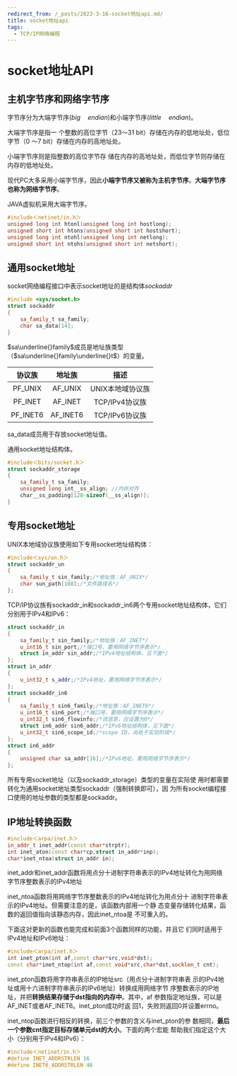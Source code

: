 ```yaml
---
redirect_from: /_posts/2023-3-16-socket地址api.md/
title: socket地址api
tags:
  - TCP/IP网络编程
---
```

# socket地址API

## 主机字节序和网络字节序

字节序分为大端字节序$(big \quad endian)$和小端字节序$(little \quad endian)$。

大端字节序是指一 个整数的高位字节（23～31 bit）存储在内存的低地址处，低位字节（0 ～7 bit）存储在内存的高地址处。

小端字节序则是指整数的高位字节存 储在内存的高地址处，而低位字节则存储在内存的低地址处。

现代PC大多采用小端字节序，因此**小端字节序又被称为主机字节序**。**大端字节序也称为网络字节序**。

JAVA虚拟机采用大端字节序。

```cpp
#include＜netinet/in.h＞ 
unsigned long int htonl(unsigned long int hostlong); 
unsigned short int htons(unsigned short int hostshort); 
unsigned long int ntohl(unsigned long int netlong); 
unsigned short int ntohs(unsigned short int netshort);
```

## 通用socket地址

socket网络编程接口中表示socket地址的是结构体$sockaddr$

```cpp
#include <sys/socket.h>
struct sockaddr
{
    sa_family_t sa_family;
    char sa_data[14];
}
```

$sa\underline{}family$成员是地址族类型（$sa\underline{}family\underline{}t$）的变量。

|  协议族  |  地址族  |       描述       |
| :------: | :------: | :--------------: |
| PF_UNIX  | AF_UNIX  | UNIX本地域协议族 |
| PF_INET  | AF_INET  |  TCP/IPv4协议族  |
| PF_INET6 | AF_INET6 |  TCP/IPv6协议族  |

sa_data成员用于存放socket地址值。

通用socket地址结构体。

```cpp
#include＜bits/socket.h＞ 
struct sockaddr_storage 
{ 
    sa_family_t sa_family; 
    unsigned long int__ss_align; //内存对齐
    char__ss_padding[128-sizeof(__ss_align)];
}
```

## 专用socket地址

UNIX本地域协议族使用如下专用socket地址结构体：

```cpp
#include＜sys/un.h＞ 
struct sockaddr_un 
{ 
    sa_family_t sin_family;/*地址族：AF_UNIX*/ 
    char sun_path[108];/*文件路径名*/ 
};
```

TCP/IP协议族有sockaddr_in和sockaddr_in6两个专用socket地址结构体，它们分别用于IPv4和IPv6：

```cpp
struct sockaddr_in 
{ 
    sa_family_t sin_family;/*地址族：AF_INET*/ 
    u_int16_t sin_port;/*端口号，要用网络字节序表示*/ 
    struct in_addr sin_addr;/*IPv4地址结构体，见下面*/ 
}; 
struct in_addr 
{ 
    u_int32_t s_addr;/*IPv4地址，要用网络字节序表示*/ 
}; 
struct sockaddr_in6 
{ 
    sa_family_t sin6_family;/*地址族：AF_INET6*/
    u_int16_t sin6_port;/*端口号，要用网络字节序表示*/
    u_int32_t sin6_flowinfo;/*流信息，应设置为0*/ 
    struct in6_addr sin6_addr;/*IPv6地址结构体，见下面*/ 
    u_int32_t sin6_scope_id;/*scope ID，尚处于实验阶段*/ 
}; 
struct in6_addr 
{ 
    unsigned char sa_addr[16];/*IPv6地址，要用网络字节序表示*/ 
};
```

所有专用socket地址（以及sockaddr_storage）类型的变量在实际使 用时都需要转化为通用socket地址类型sockaddr（强制转换即可），因 为所有socket编程接口使用的地址参数的类型都是sockaddr。

## IP地址转换函数

```cpp
#include＜arpa/inet.h＞ 
in_addr_t inet_addr(const char*strptr); 
int inet_aton(const char*cp,struct in_addr*inp); 
char*inet_ntoa(struct in_addr in);
```

inet_addr和inet_addr函数将用点分十进制字符串表示的IPv4地址转化为用网络 字节序整数表示的IPv4地址

inet_ntoa函数将用网络字节序整数表示的IPv4地址转化为用点分十 进制字符串表示的IPv4地址。但需要注意的是，该函数内部用一个静 态变量存储转化结果，函数的返回值指向该静态内存，因此inet_ntoa是 不可重入的。

下面这对更新的函数也能完成和前面3个函数同样的功能，并且它 们同时适用于IPv4地址和IPv6地址：

```cpp
#include＜arpa/inet.h＞ 
int inet_pton(int af,const char*src,void*dst); 
const char*inet_ntop(int af,const void*src,char*dst,socklen_t cnt);
```

inet_pton函数将用字符串表示的IP地址src（用点分十进制字符串表 示的IPv4地址或用十六进制字符串表示的IPv6地址）转换成用网络字节 序整数表示的IP地址，并把**转换结果存储于dst指向的内存中**。其中，af 参数指定地址族，可以是AF_INET或者AF_INET6。inet_pton成功时返 回1，失败则返回0并设置errno。 

inet_ntop函数进行相反的转换，前三个参数的含义与inet_pton的参 数相同，**最后一个参数cnt指定目标存储单元dst的大小**。下面的两个宏能 帮助我们指定这个大小（分别用于IPv4和IPv6）：

```cpp
#include＜netinet/in.h＞ 
#define INET_ADDRSTRLEN 16 
#define INET6_ADDRSTRLEN 46
```

